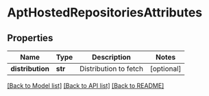 # AptHostedRepositoriesAttributes

## Properties

| Name             | Type    | Description           | Notes      |
| ---------------- | ------- | --------------------- | ---------- |
| **distribution** | **str** | Distribution to fetch | [optional] |

[[Back to Model list]](../README.md#documentation-for-models) [[Back to API list]](../README.md#documentation-for-api-endpoints) [[Back to README]](../README.md)
